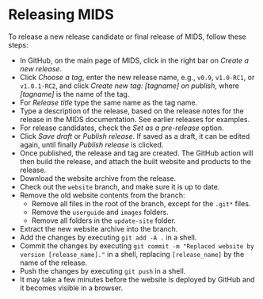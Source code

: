 # Releasing MIDS

To release a new release candidate or final release of MIDS, follow these steps:

* In GitHub, on the main page of MIDS, click in the right bar on *Create a new release*.
* Click *Choose a tag*, enter the new release name, e.g., `v0.9`, `v1.0-RC1`, or `v1.0.1-RC2`, and click *Create new tag: [tagname] on publish*, where *[tagname]* is the name of the tag.
* For *Release title* type the same name as the tag name.
* Type a description of the release, based on the release notes for the release in the MIDS documentation.
See earlier releases for examples.
* For release candidates, check the *Set as a pre-release* option.
* Click *Save draft* or *Publish release*.
If saved as a draft, it can be edited again, until finally *Publish release* is clicked.
* Once published, the release and tag are created.
The GitHub action will then build the release, and attach the built website and products to the release.
* Download the website archive from the release.
* Check out the `website` branch, and make sure it is up to date.
* Remove the old website contents from the branch:
  * Remove all files in the root of the branch, except for the `.git*` files.
  * Remove the `userguide` and `images` folders.
  * Remove all folders in the `update-site` folder.
* Extract the new website archive into the branch.
* Add the changes by executing `git add -A .` in a shell.
* Commit the changes by executing `git commit -m "Replaced website by version [release_name]."` in a shell, replacing `[release_name]` by the name of the release.
* Push the changes by executing `git push` in a shell.
* It may take a few minutes before the website is deployed by GitHub and it becomes visible in a browser.
